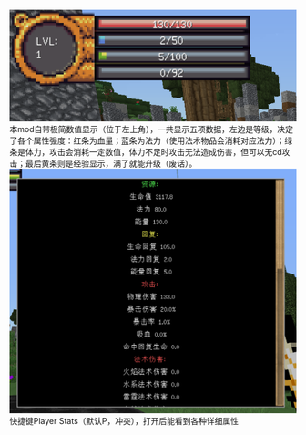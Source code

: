 ![Example](1.png)
本mod自带极简数值显示（位于左上角），一共显示五项数据，左边是等级，决定了各个属性强度：红条为血量；蓝条为法力（使用法术物品会消耗对应法力）；绿条是体力，攻击会消耗一定数值，体力不足时攻击无法造成伤害，但可以无cd攻击；最后黄条则是经验显示，满了就能升级（废话）。
![Example](2.png)
快捷键Player Stats（默认P，冲突），打开后能看到各种详细属性